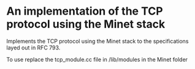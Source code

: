 # An implementation of the TCP protocol using the Minet stack
Implements the TCP protocol using the Minet stack to the specifications layed out in RFC 793.  

To use replace the tcp_module.cc file in /lib/modules in the Minet folder
